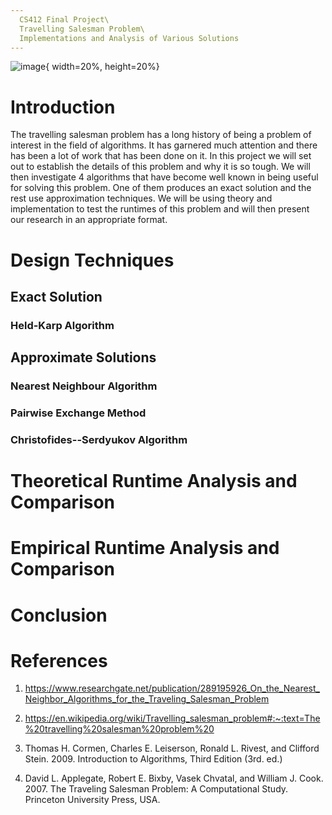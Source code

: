 ```yaml
---
  CS412 Final Project\
  Travelling Salesman Problem\
  Implementations and Analysis of Various Solutions
---
```


![image](https://github.com/hurryingauto3/CS412-Algorithms-Final-Project/blob/main/Report/images/title.png){ width=20%, height=20%}


Introduction
============

The travelling salesman problem has a long history of being a problem of
interest in the field of algorithms. It has garnered much attention and
there has been a lot of work that has been done on it. In this project
we will set out to establish the details of this problem and why it is
so tough. We will then investigate 4 algorithms that have become well
known in being useful for solving this problem. One of them produces an
exact solution and the rest use approximation techniques. We will be
using theory and implementation to test the runtimes of this problem and
will then present our research in an appropriate format.

Design Techniques
=================

Exact Solution
--------------

###  Held-Karp Algorithm

 Approximate Solutions
---------------------

### Nearest Neighbour Algorithm

### Pairwise Exchange Method

### Christofides--Serdyukov Algorithm

Theoretical Runtime Analysis and Comparison
===========================================

Empirical Runtime Analysis and Comparison
=========================================

Conclusion
==========

References
==========

1.  <https://www.researchgate.net/publication/289195926_On_the_Nearest_Neighbor_Algorithms_for_the_Traveling_Salesman_Problem>

2.  <https://en.wikipedia.org/wiki/Travelling_salesman_problem#:~:text=The%20travelling%20salesman%20problem%20>

3.  Thomas H. Cormen, Charles E. Leiserson, Ronald L. Rivest, and
    Clifford Stein. 2009. Introduction to Algorithms, Third Edition
    (3rd. ed.)

4.  David L. Applegate, Robert E. Bixby, Vasek Chvatal, and William J.
    Cook. 2007. The Traveling Salesman Problem: A Computational Study.
    Princeton University Press, USA.

